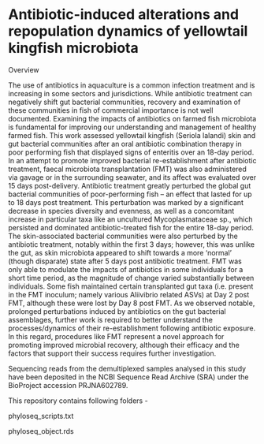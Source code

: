 # Antibiotic-induced alterations and repopulation dynamics of yellowtail kingfish microbiota

Overview

The use of antibiotics in aquaculture is a common infection treatment and is increasing in some sectors and jurisdictions. While antibiotic treatment can negatively shift gut bacterial communities, recovery and examination of these communities in fish of commercial importance is not well documented. Examining the impacts of antibiotics on farmed fish microbiota is fundamental for improving our understanding and management of healthy farmed fish. This work assessed yellowtail kingfish (Seriola lalandi) skin and gut bacterial communities after an oral antibiotic combination therapy in poor performing fish that displayed signs of enteritis over an 18-day period. In an attempt to promote improved bacterial re-establishment after antibiotic treatment, faecal microbiota transplantation (FMT) was also administered via gavage or in the surrounding seawater, and its affect was evaluated over 15 days post-delivery. Antibiotic treatment greatly perturbed the global gut bacterial communities of poor-performing fish – an effect that lasted for up to 18 days post treatment. This perturbation was marked by a significant decrease in species diversity and evenness, as well as a concomitant increase in particular taxa like an uncultured Mycoplasmataceae sp., which persisted and dominated antibiotic-treated fish for the entire 18-day period. The skin-associated bacterial communities were also perturbed by the antibiotic treatment, notably within the first 3 days; however, this was unlike the gut, as skin microbiota appeared to shift towards a more ‘normal’ (though disparate) state after 5 days post antibiotic treatment. FMT was only able to modulate the impacts of antibiotics in some individuals for a short time period, as the magnitude of change varied substantially between individuals. Some fish maintained certain transplanted gut taxa (i.e. present in the FMT inoculum; namely various Aliivibrio related ASVs) at Day 2 post FMT, although these were lost by Day 8 post FMT. As we observed notable, prolonged perturbations induced by antibiotics on the gut bacterial assemblages, further work is required to better understand the processes/dynamics of their re-establishment following antibiotic exposure. In this regard, procedures like FMT represent a novel approach for promoting improved microbial recovery, although their efficacy and the factors that support their success requires further investigation.

Sequencing reads from the demultiplexed samples analysed in this study have been deposited in the NCBI Sequence Read Archive (SRA) under the BioProject accession PRJNA602789.

This repository contains following folders -

phyloseq_scripts.txt

phyloseq_object.rds
